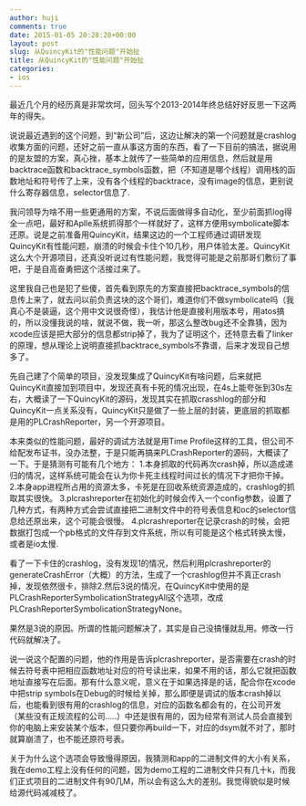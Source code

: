 ```yaml
---
author: huji
comments: true
date: 2015-01-05 20:28:28+00:00
layout: post
slug: 从QuincyKit的"性能问题"开始扯
title: 从QuincyKit的"性能问题"开始扯
categories:
- ios
---
```

最近几个月的经历真是非常坎坷，回头写个2013-2014年终总结好好反思一下这两年的得失。


说说最近遇到的这个问题，到“新公司”后，这边让解决的第一个问题就是crashlog收集方面的问题，还好之前一直从事这方面的东西，看了一下目前的搞法，据说用的是友盟的方案，真心挫，基本上就传了一些简单的应用信息，然后就是用backtrace函数和backtrace_symbols函数，把（不知道是哪个线程）调用栈的函数地址和符号传了上来，没有各个线程的backtrace，没有image的信息，更别说什么寄存器信息，selector信息了.


我问领导为啥不用一些更通用的方案，不说后面做得多自动化，至少前面抓log得全一点吧，最好和Aplle系统抓得那个一样就好了，这样方便用symbolicate脚本还原。说是之前准备用QuincyKit，结果这边的一个工程师通过调研发现QuincyKit有性能问题，崩溃的时候会卡住个10几秒，用户体验太差。QuincyKit这么大个开源项目，还真没听说过有性能问题，我觉得可能是之前那哥们敷衍了事吧，于是自高奋勇把这个活接过来了。


这里我自己也是犯了些傻，首先看到原先的方案直接把backtrace_symbols的信息传上来了，就去问以前负责这块的这个哥们，难道你们不做symbolicate吗（我真心不是装逼，这个用中文说很奇怪），我估计他是直接利用版本号，用atos搞的，所以没懂我说的啥，就说不做，我一听，那这么整改bug还不全靠猜，因为xcode应该是把大部分的信息都strip掉了，我为了证明这个，还特意去看了linker的原理，想从理论上说明直接抓backtrace_symbols不靠谱，后来才发现自己想多了。


先自己建了个简单的项目，没发现集成了QuincyKit有啥问题，后来就把QuincyKit直接加到项目中，发现还真有卡死的情况出现，在4s上能夸张到30s左右，大概读了一下QuincyKit的源码，发现其实在抓取crasshlog的部分和QuincyKit一点关系没有，QuincyKit只是做了一些上层的封装，更底层的抓取都是用的PLCrashReporter，另一个开源项目。


本来类似的性能问题，最好的调试方法就是用Time Profile这样的工具，但公司不给配发布证书，没办法整，于是只能再搞来PLCrashReporter的源码，大概读了一下。于是猜测有可能有几个地方：
1.本身抓取的代码再次crash掉，所以造成递归的情况，这样系统可能会在认为你卡死主线程时间过长的情况下才把你干掉。
2.本身app进程所占用的资源太多，卡死是在回收系统资源造成的，crashlog的抓取其实很快。
3.plcrashreporter在初始化的时候会传入一个config参数，设置了几种方式，有两种方式会尝试直接把二进制文件中的符号表信息和oc的selector信息给还原出来，这个可能会很慢。
4.plcrashreporter在记录crash的时候，会把数据打包成一个pb格式的文件存到文件系统，所以有可能是这个格式转换太慢，或者是io太慢.


看了一下卡住的crashlog，没有发现1的情况，然后利用plcrashreporter的generateCrashError（大概）的方法，生成了一个crashlog但并不真正crash掉，发现依然很卡，排除2.然后3说的情况，在QuincyKit中使用的是PLCrashReporterSymbolicationStrategyAll这个选项，改成PLCrashReporterSymbolicationStrategyNone。


果然是3说的原因。所谓的性能问题解决了，其实是自己没搞懂就乱用。修改一行代码就解决了。


说一说这个配置的问题，他的作用是告诉plcrashreporter，是否需要在crash的时候去符号表中把相应函数地址对应的符号读出来，如果不用的话，那么它就把函数地址直接写在后面。那有什么意义呢，意义在于如果选择是的话，配合你在xcode中把strip symbols在Debug的时候给关掉，那么即便是调试的版本crash掉以后，也能看到很有用的crashlog的信息，对应的函数名都会有的，在公司开发（某些没有正规流程的公司.....）中还是很有用的，因为经常有测试人员会直接到你的电脑上来安装某个版本，但只要你再build一下，对应的dsym就不对了，那时就算崩溃了，也不能还原符号表。


关于为什么这个选项会导致慢得原因，我猜测和app的二进制文件的大小有关系，我在demo工程上没有任何的问题，因为demo工程的二进制文件只有几十k，而我们正式项目的二进制文件有90几M，所以会有这么大的差别。我觉得貌似是时候给源代码减减枝了。